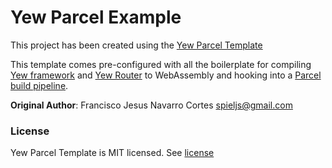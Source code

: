 # Yew Parcel Example

This project has been created using the [Yew Parcel Template](https://github.com/dancespiele/yew-parcel-template)

This template comes pre-configured with all the boilerplate for compiling [Yew framework](https://yew.rs/docs/en/intro/) and [Yew Router](https://yew.rs/docs/en/concepts/router/)
to WebAssembly and hooking into a [Parcel build pipeline](https://parceljs.org/).

**Original Author**: Francisco Jesus Navarro Cortes <spieljs@gmail.com>

### License

Yew Parcel Template is MIT licensed. See [license](LICENSE)